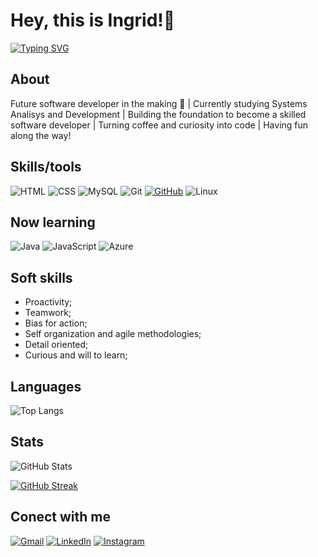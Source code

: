 # Hey, this is Ingrid!👋

[![Typing SVG](https://readme-typing-svg.demolab.com?font=Fira+Code&pause=1000&color=F3533A&width=435&lines=Always+learning+%F0%9F%91%A9%F0%9F%8F%BD%E2%80%8D%F0%9F%92%BB;Pressure+is+a+privilege.;Games%2C+coffee+and+crossfit+lover+%3C3)](https://git.io/typing-svg)

## About
Future software developer in the making 🚀 | Currently studying Systems Analisys and Development | Building the foundation to become a skilled software developer | Turning coffee and curiosity into code | Having fun along the way!

## Skills/tools
![HTML](https://img.shields.io/badge/HTML5-E34F26?style=for-the-badge&logo=html5&logoColor=white)
![CSS](https://img.shields.io/badge/CSS3-1572B6?style=for-the-badge&logo=css3&logoColor=white)
![MySQL](https://img.shields.io/badge/MySQL-00000F?style=for-the-badge&logo=mysql&logoColor=white)
![Git](https://img.shields.io/badge/GIT-E44C30?style=for-the-badge&logo=git&logoColor=white)
[![GitHub](https://img.shields.io/badge/GitHub-100000?style=for-the-badge&logo=github&logoColor=white)](https://github.com/SEUUSERNAME)
![Linux](https://img.shields.io/badge/Linux-CD8D00?style=for-the-badge&logo=linux&logoColor=white)

## Now learning
![Java](https://img.shields.io/badge/java-%23ED8B00.svg?style=for-the-badge&logo=openjdk&logoColor=white)
![JavaScript](https://img.shields.io/badge/JavaScript-323330?style=for-the-badge&logo=javascript&logoColor=F7DF1E)
![Azure](https://img.shields.io/badge/Azure-blue?style=for-the-badge&logo=microsoft%20azure&logoColor=blue&labelColor=FFFFFF&link=https%3A%2F%2Fimages.app.goo.gl%2FK7PN1jYJd57x4q7A8)

## Soft skills
- Proactivity;
- Teamwork;
- Bias for action;
- Self organization and agile methodologies;
- Detail oriented;
- Curious and will to learn;

## Languages
![Top Langs](https://github-readme-stats-git-masterrstaa-rickstaa.vercel.app/api/top-langs/?username=ingridev-cf&layout=compact&bg_color=000&border_color=fff&title_color=E94D5F&text_color=FFF&hide_title=true)


## Stats
![GitHub Stats](https://github-readme-stats.vercel.app/api?username=ingridev-cf&theme=transparent&bg_color=000&border_color=fff&show_icons=true&icon_color=30A3DC&title_color=E94D5F&text_color=FFF&hide_title=true&hide=stars)

[![GitHub Streak](https://streak-stats.demolab.com/?user=ingridev-cf&theme=bear&background=000&border=fff&dates=FFF)](https://git.io/streak-stats)

## Conect with me
[![Gmail](https://img.shields.io/badge/Gmail-333333?style=for-the-badge&logo=gmail&logoColor=red)](mailto:ingrid.melo27@gmail.com)
[![LinkedIn](https://img.shields.io/badge/LinkedIn-0077B5?style=for-the-badge&logo=linkedin&logoColor=white)](https://www.linkedin.com/in/ingrid-machado-5007a817b/)
[![Instagram](https://img.shields.io/badge/-Instagram-%23E4405F?style=for-the-badge&logo=instagram&logoColor=white)](https://www.instagram.com/ingrid.machadocf/)







<!---
ingridev-cf/ingridev-cf is a ✨ special ✨ repository because its `README.md` (this file) appears on your GitHub profile.
You can click the Preview link to take a look at your changes.
--->
